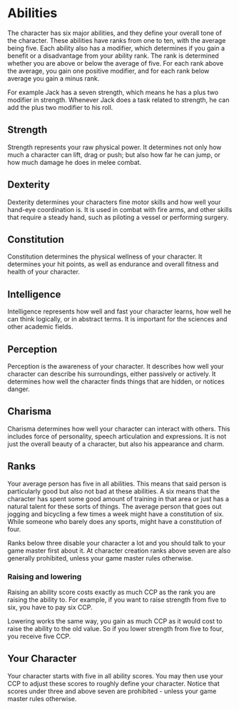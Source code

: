 # Abilities

The character has six major abilities, and they define your overall tone of the
character. These abilities have ranks from one to ten, with the average being
five. Each ability also has a modifier, which determines if you gain a benefit
or a disadvantage from your ability rank. The rank is determined whether you are
above or below the average of five. For each rank above the average, you gain
one positive modifier, and for each rank below average you gain a minus rank.

For example Jack has a seven strength, which means he has a plus two modifier
in strength. Whenever Jack does a task related to strength, he can add the plus
two modifier to his roll.

## <i class="fa fa-2x icon-strength icon-strength-h1"></i> Strength
Strength represents your raw physical power. It determines not
only how much a character can lift, drag or push; but also how far he can jump,
or how much damage he does in melee combat.

## <i class="fa fa-2x icon-dexterity icon-dexterity-h1"></i> Dexterity
Dexterity determines your characters fine motor skills and how
well your hand-eye coordination is. It is used in combat with fire arms, and
other skills that require a steady hand, such as piloting a vessel or performing
surgery.

## <i class="fa fa-2x icon-constitution icon-constitution-h1"></i> Constitution
Constitution determines the physical wellness of your
character. It determines your hit points, as well as endurance and overall
fitness and health of your character.

## <i class="fa fa-2x icon-intelligence icon-intelligence-h1"></i> Intelligence
Intelligence represents how well and fast your character
learns, how well he can think logically, or in abstract terms. It is important
for the sciences and other academic fields.

## <i class="fa fa-2x icon-perception icon-perception-h1"></i> Perception
Perception is the awareness of your character. It describes
how well your character can describe his surroundings, either passively or
actively. It determines how well the character finds things that are hidden,
or notices danger.

## <i class="fa fa-2x icon-charisma icon-charisma-h1"></i> Charisma
Charisma determines how well your character can interact with
others. This includes force of personality, speech articulation and expressions.
It is not just the overall beauty of a character, but also his appearance and
charm.

## Ranks

Your average person has five in all abilities. This means that said person is
particularly good but also not bad at these abilities. A six means that the
character has spent some good amount of training in that area or just has a
natural talent for these sorts of things. The average person that goes out
jogging and bicycling a few times a week might have a constitution of six.
While someone who barely does any sports, might have a constitution of four.

Ranks below three disable your character a lot and you should talk to your
game master first about it. At character creation ranks above seven are also
generally prohibited, unless your game master rules otherwise.

### Raising and lowering

Raising an ability score costs exactly as much CCP as the rank you are raising
the ability to. For example, if you want to raise strength from five to six, you
have to pay six CCP.

Lowering works the same way, you gain as much CCP as it would cost to raise the
ability to the old value. So if you lower strength from five to four, you
receive five CCP.

## Your Character

Your character starts with five in all ability scores. You may then use your
CCP to adjust these scores to roughly define your character. Notice that scores
under three and above seven are prohibited - unless your game master rules
otherwise.
